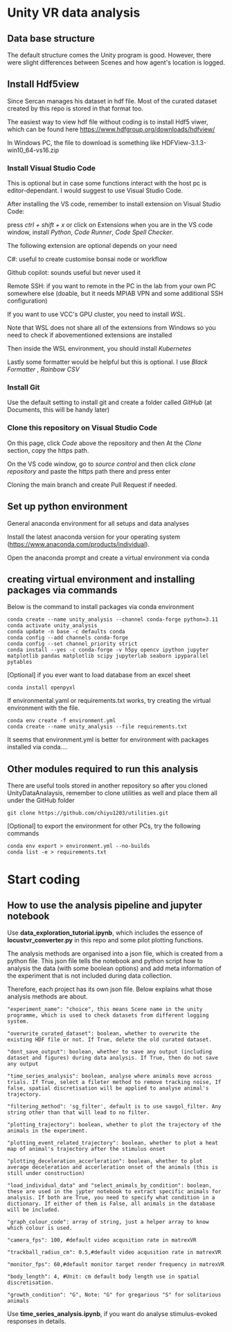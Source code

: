 # Unity VR data analysis

## Data base structure
The default structure comes the Unity program is good. However, there were slight differences between Scenes and how agent's location is logged.

## Install Hdf5view

Since Sercan manages his dataset in hdf file. Most of the curated dataset created by this repo is stored in that format too.

The easiest way to view hdf file without coding is to install Hdf5 viwer, which can be found here <https://www.hdfgroup.org/downloads/hdfview/>

In Windows PC, the file to download is something like HDFView-3.1.3-win10_64-vs16.zip

### Install Visual Studio Code

This is optional but in case some functions interact with the host pc is editor-dependant. I would suggest to use Visual Studio Code.

After installing the VS code, remember to install extension on Visual Studio Code: 

press *ctrl + shift + x* or click on Extensions when you are in the VS code window, install _Python_, _Code Runner_, *Code Spell Checker*.

The following extension are optional depends on your need

C#: useful to create customise bonsai node or workflow

Github copilot: sounds useful but never used it

Remote SSH: if you want to remote in the PC in the lab from your own PC somewhere else (doable, but it needs MPIAB VPN and some additional SSH configuration)

If you want to use VCC's GPU cluster, you need to install _WSL_.

Note that WSL does not share all of the extensions from Windows so you need to check if abovementioned extensions are installed

Then inside the WSL environment, you should install _Kubernetes_

Lastly some formatter would be helpful but this is optional. I use _Black Formatter_ , _Rainbow CSV_


### Install Git

Use the default setting to install git and create a folder called *GitHub* (at Documents, this will be handy later)


### Clone this repository on Visual Studio Code

On this page, click *Code* above the repository and then At the *Clone* section, copy the https path.

On the VS code window, go to *source control* and then click *clone repository* and paste the https path there and press enter

Cloning the main branch and create Pull Request if needed.

## Set up python environment

General anaconda environment for all setups and data analyses

Install the latest anaconda version for your operating system (https://www.anaconda.com/products/individual).

Open the anaconda prompt and create a virtual environment via conda

## creating virtual environment and installing packages via commands

Below is the command to install packages via conda environment 

```
conda create --name unity_analysis --channel conda-forge python=3.11
conda activate unity_analysis
conda update -n base -c defaults conda
conda config --add channels conda-forge
conda config --set channel_priority strict
conda install --yes -c conda-forge -v h5py opencv ipython jupyter matplotlib pandas matplotlib scipy jupyterlab seaborn ipyparallel pytables
```
[Optional] if you ever want to load database from an excel sheet
```
conda install openpyxl
```

If environmental.yaml or requirements.txt works, try creating the virtual environment with the file.
```
conda env create -f environment.yml
conda create --name unity_analysis --file requirements.txt
```
It seems that environment.yml is better for environment with packages installed via conda....

## Other modules required to run this analysis

There are useful tools stored in another repository so after you cloned UnityDataAnalaysis, remember to clone utilities as well and place them all under the GitHub folder

```
git clone https://github.com/chiyu1203/utilities.git
```
[Optional] to export the environment for other PCs, try the following commands
```
conda env export > environment.yml --no-builds
conda list -e > requirements.txt
```
# Start coding

## How to use the analysis pipeline and jupyter notebook

Use **data_exploration_tutorial.ipynb**, which includes the essence of **locustvr_converter.py** in this repo and some pilot plotting functions.

The analysis methods are organised into a json file, which is created from a python file. This json file tells the notebook and python script how to analysis the data (with some boolean options) and add meta information of the experiment that is not included during data collection.

Therefore, each project has its own json file. Below explains what those analysis methods are about.

    "experiment_name": "choice", this means Scene name in the unity programme, which is used to check datasets from different logging system.

    "overwrite_curated_dataset": boolean, whether to overwrite the existing HDF file or not. If True, delete the old curated dataset.

    "dont_save_output": boolean, whether to save any output (including dataset and figures) during data analysis. If True, then do not save any output

    "time_series_analysis": boolean, analyse where animals move across trials. If True, select a fileter method to remove tracking noise, If false, spatial discretisation will be applied to analyse animal's trajectory.
    
    "filtering_method": 'sg_filter', default is to use savgol_filter. Any string other than that will lead to no filter. 
    
    "plotting_trajectory": boolean, whether to plot the trajectory of the animals in the experiment.
    
    "plotting_event_related_trajectory": boolean, whether to plot a heat map of animal's trajectory after the stimulus onset
    
    "plotting_deceleration_accerleration": boolean, whether to plot average deceleration and accerleration onset of the animals (this is still under construction)

    "load_individual_data" and "select_animals_by_condition": boolean, these are used in the jypter notebook to extract specific animals for analysis. If both are True, you need to specify what condition in a dictionary. If either of them is False, all animals in the database will be included.
    
    "graph_colour_code": array of string, just a helper array to know which colour is used.

    "camera_fps": 100, #default video acqusition rate in matrexVR
    
    "trackball_radius_cm": 0.5,#default video acqusition rate in matrexVR
    
    "monitor_fps": 60,#default monitor target render frequency in matrexVR
    
    "body_length": 4, #Unit: cm default body length use in spatial discretisation.
    
    "growth_condition": "G", Note: "G" for gregarious "S" for solitarious animals

Use **time_series_analysis.ipynb**, if you want do analyse stimulus-evoked responses in details.




